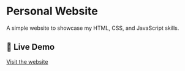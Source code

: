 # Personal Website

A simple website to showcase my HTML, CSS, and JavaScript skills.

## 🔗 Live Demo

[Visit the website](https://4udirs7.netlify.app/)
